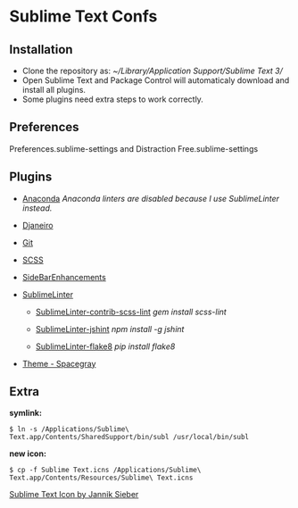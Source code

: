 # Sublime Text Confs

## Installation
- Clone the repository as: *~/Library/Application Support/Sublime Text 3/*
- Open Sublime Text and Package Control will automaticaly download and install all plugins.
- Some plugins need extra steps to work correctly.

## Preferences
Preferences.sublime-settings and Distraction Free.sublime-settings

## Plugins

* [Anaconda](https://github.com/DamnWidget/anaconda)
  *Anaconda linters are disabled because I use SublimeLinter instead.*

* [Djaneiro](https://github.com/squ1b3r/Djaneiro)

* [Git](https://github.com/kemayo/sublime-text-git)

* [SCSS](https://github.com/MarioRicalde/SCSS.tmbundle)

* [SideBarEnhancements](https://github.com/titoBouzout/SideBarEnhancements)

* [SublimeLinter](https://github.com/SublimeLinter/SublimeLinter3)

    * [SublimeLinter-contrib-scss-lint](https://github.com/attenzione/SublimeLinter-scss-lint)
      *gem install scss-lint*

    * [SublimeLinter-jshint](https://github.com/SublimeLinter/SublimeLinter-jshint)
      *npm install -g jshint*

    * [SublimeLinter-flake8](https://github.com/SublimeLinter/SublimeLinter-flake8)
      *pip install flake8*

* [Theme - Spacegray](https://github.com/kkga/spacegray)

## Extra
**symlink:**
```
$ ln -s /Applications/Sublime\ Text.app/Contents/SharedSupport/bin/subl /usr/local/bin/subl
```

**new icon:**
```
$ cp -f Sublime Text.icns /Applications/Sublime\ Text.app/Contents/Resources/Sublime\ Text.icns
```
[Sublime Text Icon by Jannik Sieber](https://dribbble.com/shots/1827488-Final-Sublime-Text-Replacement-Icon?list=users&offset=13)
